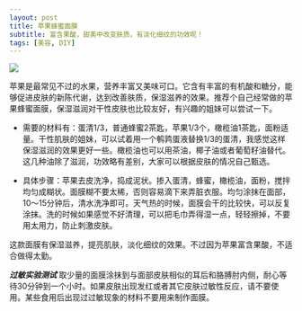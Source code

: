 ```yaml
---    
layout: post
title: 苹果蜂蜜面膜
subtitle: 富含果酸，甜美中改变肤质，有淡化细纹的功效呢！
tags: [美容, DIY]
---
```

<img src="{{ site.baseurl }}/img/pingguoaimeili119901.png" />

苹果是最常见不过的水果，营养丰富又美味可口。它含有丰富的有机酸和糖分，能够促进皮肤的新陈代谢，达到改善肤质，保湿滋养的效果。推荐个自己经常做的苹果蜂蜜面膜，保湿滋润对干性皮肤也比较友好，有兴趣的姐妹可以尝试一下。

- 需要的材料有：蛋清1/3，普通蜂蜜2茶匙，苹果1/3个，橄榄油1茶匙，面粉适量。干性肌肤的姐妹，可以试着用一个鹌鹑蛋液替换1/3的蛋清，我感觉这样保湿滋润的效果更好一些。橄榄油也可以用茶油，椰子油或者葡萄籽油替代。这几种油除了滋润，功效略有差别，大家可以根据皮肤的情况自己甄选。

- 具体步骤：苹果去皮洗净，捣成泥状。掺入蛋清，蜂蜜，橄榄油，面粉，搅拌均匀成糊状。面膜糊不要太稀，否则容易滴下来弄脏衣服。均匀涂抹在面部，10～15分钟后，清水洗净即可。天气热的时候，面膜会干的比较快，可以反复涂抹。洗的时候如果感觉不好清理，可以把毛巾弄得湿一点，轻轻擦掉，不要用太用力，防止刺激皮肤。

这款面膜有保湿滋养，提亮肌肤，淡化细纹的效果。不过因为苹果富含果酸，不适合做得太勤。

***过敏实验测试*** 取少量的面膜涂抹到与面部皮肤相似的耳后和胳膊肘内侧，耐心等待30分钟到一个小时。如果皮肤出现发红或者其它皮肤过敏性反应，请不要使用。某些食用后出现过过敏现象的材料不要用来制作面膜。


